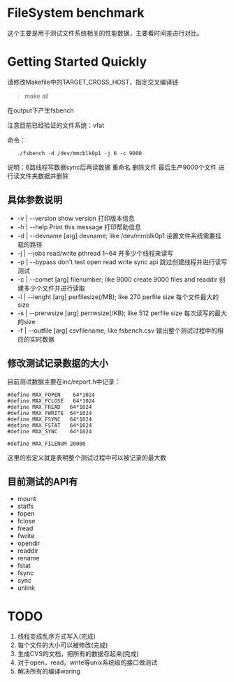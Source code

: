 # FileSystem benchmark
这个主要是用于测试文件系统相关的性能数据，主要看时间差进行对比。

# Getting Started Quickly

请修改Makefile中的TARGET_CROSS_HOST，指定交叉编译链

> make all

在output下产生fsbench

注意目前已经验证的文件系统：vfat 

命令：

```
   ./fsbench -d /dev/mmcblk0p1 -j 6 -c 9000
```

说明：6路线程写数据sync后再读数据 重命名 删除文件 最后生产9000个文件 进行读文件夹数据并删除 

## 具体参数说明

* -v | --version       show version 打印版本信息
* -h | --help          Print this message 打印帮助信息
* -d | --devname [arg] devname; like /dev/mmblk0p1 设置文件系统需要挂载的路径
* -j | --jobs           read/write pthread 1~64  开多少个线程来读写
* -p | --bypass           don't test open read write sync api 跳过创建线程并进行读写测试
* -c | --comet [arg] filenumber; like 9000  create 9000 files and readdir  创建多少个文件并进行读取
* -l | --lenght [arg] perfilesize(/MB); like 270  perfile size     每个文件最大的size
* -s | --prerwsize [arg] perrwsize(/KB); like 512  perfile size    每次读写的最大的size
* -f | --outfile [arg] csvfilename; like fsbench.csv 输出整个测试过程中的相应的实时数据

## 修改测试记录数据的大小

目前测试数据主要在inc/report.h中记录：

```
#define MAX_FOPEN    64*1024
#define MAX_FCLOSE   64*1024
#define MAX_FREAD   64*1024
#define MAX_FWRITE  64*1024
#define MAX_FSYNC   64*1024
#define MAX_FSTAT   64*1024
#define MAX_SYNC    64*1024

#define MAX_FILENUM 20000
```

这里的宏定义就是表明整个测试过程中可以被记录的最大数

## 目前测试的API有

* mount
* statfs
* fopen
* fclose
* fread
* fwrite
* opendir
* readdir
* rename
* fstat
* fsync
* sync
* unlink


# TODO
1. 线程变成乱序方式写入(完成)
2. 每个文件的大小可以被修改(完成)
3. 生成CVS的文档，把所有的数据存起来(完成)
4. 对于open，read，write等unix系统级的接口做测试 
5. 解决所有的编译waring